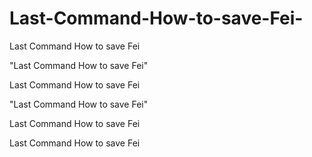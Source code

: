 # Last-Command-How-to-save-Fei-
Last Command How to save Fei 

"Last Command How to save Fei"

Last Command How to save Fei

"Last Command How to save Fei"

Last Command How to save Fei

Last Command How to save Fei
